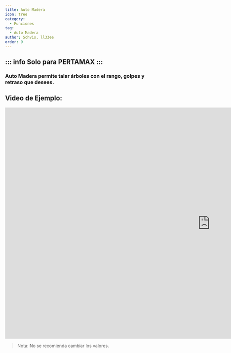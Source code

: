 ```yaml
---
title: Auto Madera
icon: tree
category:
  - Funciones
tag:
  - Auto Madera
author: Schvis, ll33ee
order: 9
---
```

::: info Solo para PERTAMAX
:::
---
### Auto Madera permite talar árboles con el rango, golpes y retraso que desees.

## Video de Ejemplo:

<div class="iframe-container"><iframe width="1328" height="747" src="https://www.youtube.com/embed/v95_NOxc4do?list=PL5eI1Tb64p56g27qfYk7VuFTz4FK6YrKa" title="Korepi - Auto Tree Farm" frameborder="0" allow="accelerometer; autoplay; clipboard-write; encrypted-media; gyroscope; picture-in-picture; web-share" referrerpolicy="strict-origin-when-cross-origin" allowfullscreen></iframe></div>

> Nota: No se recomienda cambiar los valores.
